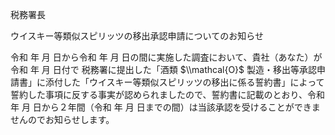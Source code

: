 税務署長

ウイスキー等類似スピリッツの移出承認申請についてのお知らせ

令和 年 月 日から令和 年 月 日の間に実施した調査において、貴社（あなた）が令和 年 月 日付で 税務署に提出した「酒類 $\\mathcal{O}$ 製造・移出等承認申請書」に添付した「ウイスキー等類似スピリッツの移出に係る誓約書」によって誓約した事項に反する事実が認められましたので、誓約書に記載のとおり、令和 年 月 日から２年間（令和 年 月 日までの間）は当該承認を受けることができませんのでお知らせします。